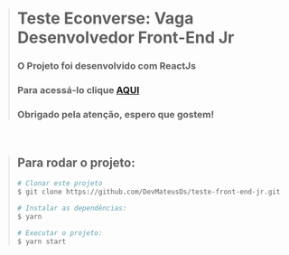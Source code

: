 > # Teste Econverse: Vaga Desenvolvedor Front-End Jr
> ### O Projeto foi desenvolvido com ReactJs
> ### Para acessá-lo clique [AQUI](https://teste-econverse-eight.vercel.app/)
> ### Obrigado pela atenção, espero que gostem!

<br>


> ## Para rodar o projeto:
>```bash
># Clonar este projeto
>$ git clone https://github.com/DevMateusDs/teste-front-end-jr.git
>
># Instalar as dependências:
>$ yarn
>
># Executar o projeto:
>$ yarn start
>
>```

